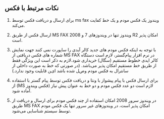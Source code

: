 ## نکات مرتبط با فکس 

1. برای ارسال و دریافت فکس توسط ms fax  ویندوز یک فکس مودم و یک خط کفایت می‌کند.
 
2. ارسال فکس از طریق MS FAX ویندوز تنها در ویندوزهای 7 و 2008 R2 امکان پذیر است.

3. با توجه به اینکه فکس مودم های جدید کالر آیدی را ساپورت نمی کنند جهت نمایش شماره های فکس دریافتی از MS FAX در نرم افزار پیام‌گستر، لازم است دستگاه کالر ایدی خطوط مستقیم (سگال) خریداری شود.لازم به ذکر است این ویژگی فقط از طریق خط مستقیم امکان پذیر می‌باشد. (در صورتی که خط به صورت داخلی از سانترال به فکس مودم وصﻞ شده باشد ایﻦ قابلیت وجود ندارد.)

4. برای ارسال فکس با پیام پیشواز با ونتا و دریافت فکس توسط پیام گستر با استفاده از (MS فکس ویندوز) لازم است دو عدد فکس مودم و دو خط به عنوان پیش نیاز آماده شود.

5. در ویندوز سرور 2008 امکان استفاده از چند فکس مودم برای ارسال و دریافت از طریق MS FAX امکان پذیر است، در ویندوزهای غیر سرور تنها یک فکس مودم توسط سیستم شناسایی می‌شود.

 
